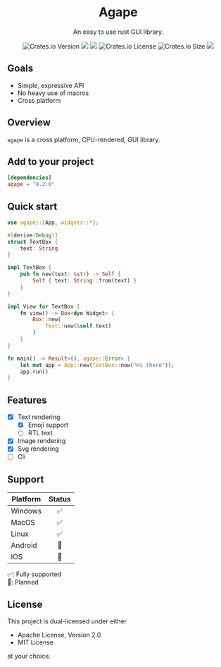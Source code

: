 <h1 align="center">Agape</h1>
<p align="center">An easy to use rust GUI library.</p>
<div align="center">
    <img alt="Crates.io Version" src="https://img.shields.io/crates/v/agape">
    <img src="https://img.shields.io/docsrs/agape"/>
    <img src="https://img.shields.io/github/actions/workflow/status/snubwoody/agape-rs/rust.yml"/>
    <img alt="Crates.io License" src="https://img.shields.io/crates/l/agape">
    <img alt="Crates.io Size" src="https://img.shields.io/crates/size/agape">
    <a href="https://codecov.io/gh/snubwoody/agape-rs" > 
        <img src="https://codecov.io/gh/snubwoody/agape-rs/graph/badge.svg?token=FNDNUZ7AGM"/> 
    </a>
</div>

## Goals

- Simple, expressive API
- No heavy use of macros
- Cross platform

## Overview

`agape` is a cross platform, CPU-rendered, GUI library.

## Add to your project

```toml
[dependencies]
agape = "0.2.0"
```

## Quick start

```rust
use agape::{App, widgets::*};

#[derive(Debug)]
struct TextBox {
    text: String
}

impl TextBox {
    pub fn new(text: &str) -> Self {
        Self { text: String::from(text) }
    }
}

impl View for TextBox {
    fn view() -> Box<dyn Widget> {
        Box::new(
            Text::new(&self.text)
        )
    }
}

fn main() -> Result<(), agape::Error> {
    let mut app = App::new(TextBox::new("Hi there"));
    app.run()
}
```

## Features

- [x] Text rendering
    - [x] Emoji support
    - [ ] RTL text
- [x] Image rendering
- [x] Svg rendering
- [ ] Cli

## Support

| Platform | Status |
|----------|:------:|
| Windows  |   ✅    |
| MacOS    |   ✅    |
| Linux    |   ✅    |
| Android  |   🚧   |
| IOS      |   🚧   |

✅: Fully supported  
🚧: Planned

## License

This project is dual-licensed under either

- Apache License, Version 2.0
- MIT License

at your choice.

